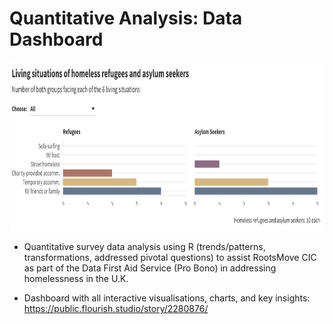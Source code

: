 # Quantitative Analysis: Data Dashboard

<img src="Example.png" width="800" height="270" />

- Quantitative survey data analysis using R (trends/patterns, transformations, addressed pivotal questions) to assist RootsMove CIC as part of the Data First Aid Service (Pro Bono) in addressing homelessness in the U.K.

- Dashboard with all interactive visualisations, charts, and key insights: https://public.flourish.studio/story/2280876/

